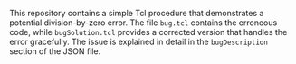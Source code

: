 This repository contains a simple Tcl procedure that demonstrates a potential division-by-zero error. The file `bug.tcl` contains the erroneous code, while `bugSolution.tcl` provides a corrected version that handles the error gracefully.  The issue is explained in detail in the `bugDescription` section of the JSON file.